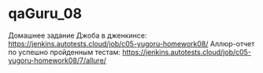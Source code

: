# qaGuru_08
Домашнее задание
Джоба в дженкинсе: https://jenkins.autotests.cloud/job/c05-yugoru-homework08/
Аллюр-отчет по успешно пройденным тестам: https://jenkins.autotests.cloud/job/c05-yugoru-homework08/7/allure/
